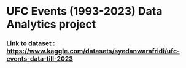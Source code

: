 # UFC Events (1993-2023) Data Analytics project


### Link to dataset : https://www.kaggle.com/datasets/syedanwarafridi/ufc-events-data-till-2023
